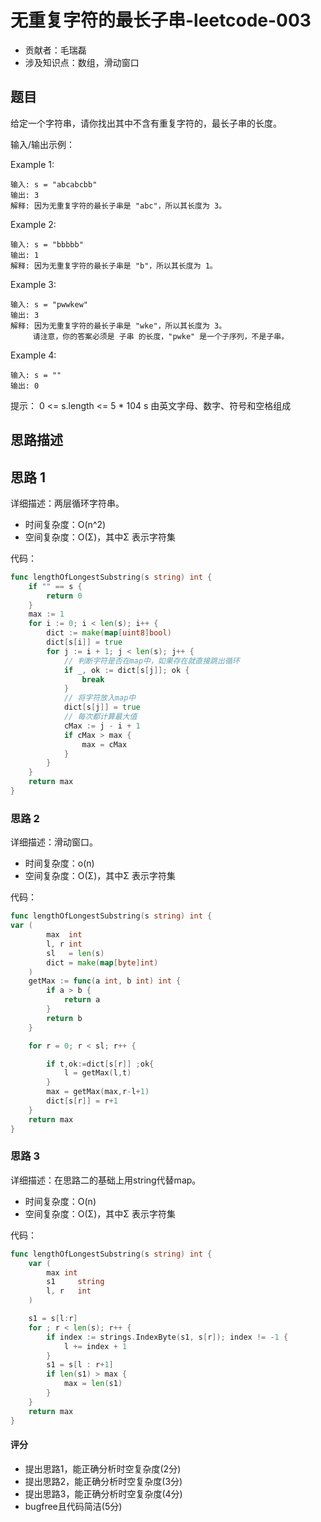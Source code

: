# 无重复字符的最长子串-leetcode-003

* 贡献者：毛瑞磊
* 涉及知识点：数组，滑动窗口

## 题目

给定一个字符串，请你找出其中不含有重复字符的，最长子串的长度。

输入/输出示例：

Example 1:

```
输入: s = "abcabcbb"
输出: 3 
解释: 因为无重复字符的最长子串是 "abc"，所以其长度为 3。
```


Example 2:

```
输入: s = "bbbbb"
输出: 1
解释: 因为无重复字符的最长子串是 "b"，所以其长度为 1。
```

Example 3:

```
输入: s = "pwwkew"
输出: 3
解释: 因为无重复字符的最长子串是 "wke"，所以其长度为 3。
     请注意，你的答案必须是 子串 的长度，"pwke" 是一个子序列，不是子串。
```

Example 4:

```
输入: s = ""
输出: 0
```
提示：
0 <= s.length <= 5 * 104
s 由英文字母、数字、符号和空格组成


## 思路描述
## 思路 1
详细描述：两层循环字符串。

* 时间复杂度：O(n^2)
* 空间复杂度：O(Σ)，其中Σ 表示字符集

代码：

```go
func lengthOfLongestSubstring(s string) int {
    if "" == s {
        return 0
    }
    max := 1
    for i := 0; i < len(s); i++ {
        dict := make(map[uint8]bool)
        dict[s[i]] = true
        for j := i + 1; j < len(s); j++ {
            // 判断字符是否在map中，如果存在就直接跳出循环
            if _, ok := dict[s[j]]; ok {
                break
            }
            // 将字符放入map中
            dict[s[j]] = true
            // 每次都计算最大值
            cMax := j - i + 1
            if cMax > max {
                max = cMax
            }
        }
    }
    return max
}

```

### 思路 2
详细描述：滑动窗口。

* 时间复杂度：o(n)
* 空间复杂度：O(Σ)，其中Σ 表示字符集

代码：
```go
func lengthOfLongestSubstring(s string) int {
var (
		max  int
		l, r int
		sl   = len(s)
		dict = make(map[byte]int)
	)
	getMax := func(a int, b int) int {
		if a > b {
			return a
		}
		return b
	}

	for r = 0; r < sl; r++ {

		if t,ok:=dict[s[r]] ;ok{
			l = getMax(l,t)
		}
		max = getMax(max,r-l+1)
		dict[s[r]] = r+1
	}
	return max
}


```

### 思路 3
详细描述：在思路二的基础上用string代替map。

* 时间复杂度：O(n)
* 空间复杂度：O(Σ)，其中Σ 表示字符集

代码：
```go
func lengthOfLongestSubstring(s string) int {
	var (
		max int
		s1     string
		l, r   int
	)

	s1 = s[l:r]
	for ; r < len(s); r++ {
		if index := strings.IndexByte(s1, s[r]); index != -1 {
			l += index + 1
		}
		s1 = s[l : r+1]
		if len(s1) > max {
			max = len(s1)
		}
	}
	return max
}
```


#### 评分
* 提出思路1，能正确分析时空复杂度(2分)
* 提出思路2，能正确分析时空复杂度(3分)
* 提出思路3，能正确分析时空复杂度(4分)
* bugfree且代码简洁(5分)